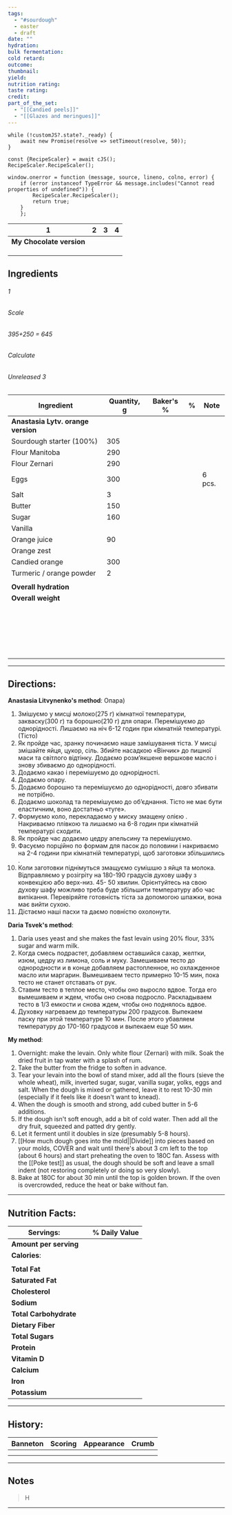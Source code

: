 ```yaml
---
tags:
  - "#sourdough"
  - easter
  - draft
date: ""
hydration: 
bulk fermentation: 
cold retard: 
outcome: 
thumbnail: 
yield: 
nutrition rating: 
taste rating: 
credit: 
part_of_the_set:
  - "[[Candied peels]]"
  - "[[Glazes and meringues]]"
---
```

```dataviewjs
while (!customJS?.state?._ready) { 
	await new Promise(resolve => setTimeout(resolve, 50)); 
} 

const {RecipeScaler} = await cJS();
RecipeScaler.RecipeScaler();

window.onerror = function (message, source, lineno, colno, error) {
	if (error instanceof TypeError && message.includes("Cannot read properties of undefined")) {
		RecipeScaler.RecipeScaler();
		return true;
	}
    };
```

| 1                        | 2   | 3   | 4   |
| ------------------------ | --- | --- | --- |
| **My Chocolate version** |     |     |     |
|                          |     |     |     |
|                          |     |     |     |
|                          |     |     |     |

## Ingredients

###### 1
###### Scale
###### 395+250 = 645
###### Calculate
###### Unreleased 3

| Ingredient                         | Quantity, g | Baker's % | %   | Note   |
| ---------------------------------- | ----------- | --------- | --- | ------ |
| **Anastasia Lytv. orange version** |             |           |     |        |
| Sourdough starter (100%)           | 305         |           |     |        |
| Flour Manitoba                     | 290         |           |     |        |
| Flour Zernari                      | 290         |           |     |        |
| Eggs                               | 300         |           |     | 6 pcs. |
| Salt                               | 3           |           |     |        |
| Butter                             | 150         |           |     |        |
| Sugar                              | 160         |           |     |        |
| Vanilla                            |             |           |     |        |
| Orange juice                       | 90          |           |     |        |
| Orange zest                        |             |           |     |        |
| Candied orange                     | 300         |           |     |        |
| Turmeric / orange powder           | 2           |           |     |        |
|                                    |             |           |     |        |
| **Overall hydration**              |             |           |     |        |
| **Overall weight**                 |             |           |     |        |
|                                    |             |           |     |        |
|                                    |             |           |     |        |
|                                    |             |           |     |        |
|                                    |             |           |     |        |
|                                    |             |           |     |        |
|                                    |             |           |     |        |
|                                    |             |           |     |        |
|                                    |             |           |     |        |
|                                    |             |           |     |        |
|                                    |             |           |     |        |
|                                    |             |           |     |        |
|                                    |             |           |     |        |
|                                    |             |           |     |        |
|                                    |             |           |     |        |
|                                    |             |           |     |        |
|                                    |             |           |     |        |
|                                    |             |           |     |        |
|                                    |             |           |     |        |
|                                    |             |           |     |        |
|                                    |             |           |     |        |
|                                    |             |           |     |        |







---
## Directions:

**Anastasia Litvynenko's method**:
Опара) 
1. Змішуємо у мисці молоко(275 г) кімнатної температури, закваску(300 г) та борошно(210 г) для опари. Перемішуємо до однорідності. Лишаємо на ніч 6-12 годин при кімнатній температурі. (Тісто) 
2. Як пройде час, зранку починаємо наше замішування тіста. У мисці змішайте яйця, цукор, сіль. Збийте насадкою «Вінчик» до пишної маси та світлого відтінку. Додаємо розм’якшене вершкове масло і знову збиваємо до однорідності. 
3. Додаємо какао і перемішуємо до однорідності. 
4. Додаємо опару. 
5. Додаємо борошно та перемішуємо до однорідності, довго збивати не потрібно. 
6. Додаємо шоколад та перемішуємо до об’єднання. Тісто не має бути еластичним, воно достатньо «туге». 
7. Формуємо коло, перекладаємо у миску змащену олією . Накриваємо плівкою та лишаємо на 6-8 годин при кімнатній температурі сходити. 
8. Як пройде час додаємо цедру апельсину та перемішуємо. 
9. Фасуємо порційно по формам для пасок до половини і накриваємо на 2-4 години при кімнатній температурі, щоб заготовки збільшились . 
10. Коли заготовки піднімуться змащуємо сумішшю з яйця та молока. Відправляємо у розігріту на 180-190 градусів духову шафу з конвекцією або верх-низ. 45- 50 хвилин. Орієнтуйтесь на свою духову шафу можливо треба буде збільшити температуру або час випікання. Перевіряйте готовність тіста за допомогою шпажки, вона має вийти сухою. 
11. Дістаємо наші пасхи та даємо повністю охолонути.

**Daria Tsvek's method**:
1. Daria uses yeast and she makes the fast levain using 20% flour, 33% sugar and warm milk.
2. Когда смесь подрастет, добавляем оставшийся сахар, желтки, изюм, цедру из лимона, соль и муку. Замешиваем тесто до однородности и в конце добавляем растопленное, но охлажденное масло или маргарин. Вымешиваем тесто примерно 10-15 мин, пока тесто не станет отставать от рук.
3. Ставим тесто в теплое место, чтобы оно выросло вдвое. Тогда его вымешиваем и ждем, чтобы оно снова подросло. Раскладываем тесто в 1/3 емкости и снова ждем, чтобы оно поднялось вдвое.
4. Духовку нагреваем до температуры 200 градусов. Выпекаем паску при этой температуре 10 мин. После этого убавляем температуру до 170-160 градусов и выпекаем еще 50 мин.

**My method**:
1. Overnight: make the levain. Only white flour (Zernari) with milk. Soak the dried fruit in tap water with a splash of rum.
2. Take the butter from the fridge to soften in advance.
3. Tear your levain into the bowl of stand mixer, add all the flours (sieve the whole wheat), milk, inverted sugar, sugar, vanilla sugar, yolks, eggs and salt. When the dough is mixed or gathered, leave it to rest 10-30 min (especially if it feels like it doesn't want to knead).
4. When the dough is smooth and strong, add cubed butter in 5-6 additions.
5. If the dough isn't soft enough, add a bit of cold water. Then add all the dry fruit, squeezed and patted dry gently.
6. Let it ferment until it doubles in size (presumably 5-8 hours). 
7. [[How much dough goes into the mold||Divide]] into pieces based on your molds, COVER and wait until there's about 3 cm left to the top (about 6 hours) and start preheating the oven to 180C fan. Assess with the [[Poke test]] as usual, the dough should be soft and leave a small indent (not restoring completely or doing so very slowly). 
8. Bake at 180C for about 30 min until the top is golden brown. If the oven is overcrowded, reduce the heat or bake without fan.


---
## Nutrition Facts:

| **Servings:**          |     | % Daily Value |
| ---------------------- | --- | ------------- |
| **Amount per serving** |     |               |
| **Calories**:          |     |               |
|                        |     |               |
| **Total Fat**          |     |               |
| **Saturated Fat**      |     |               |
| **Cholesterol**        |     |               |
| **Sodium**             |     |               |
| **Total Carbohydrate** |     |               |
| **Dietary Fiber**      |     |               |
| **Total Sugars**       |     |               |
| **Protein**            |     |               |
| **Vitamin D**          |     |               |
| **Calcium**            |     |               |
| **Iron**               |     |               |
| **Potassium**          |     |               |

---
## History:

| Banneton | Scoring | Appearance | Crumb |
| -------- | ------- | ---------- | ----- |
|          |         |            |       |
|          |         |            |       |

---
## Notes

> H

---



